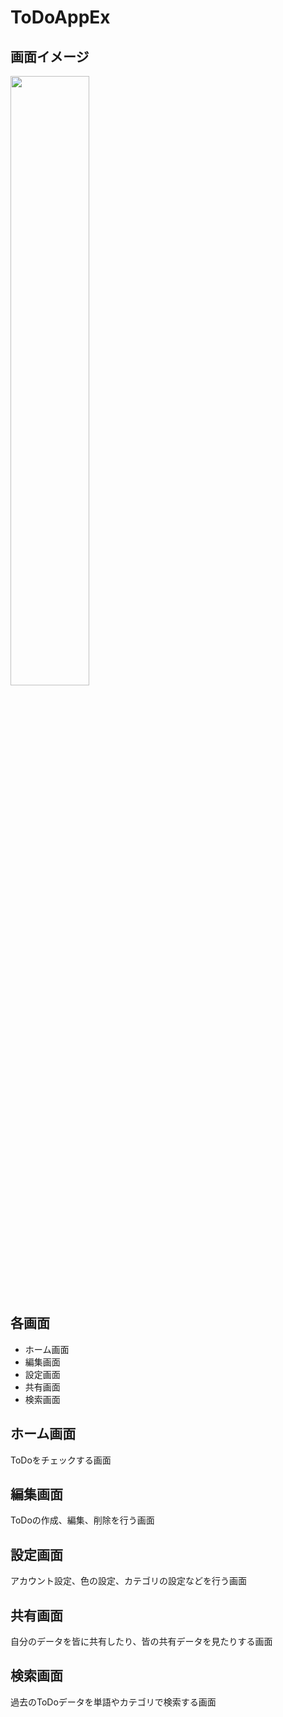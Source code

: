 # ToDoAppEx
## 画面イメージ
<img src="home.png" width="50%"> 
 
## 各画面  

- ホーム画面  
- 編集画面  
- 設定画面  
- 共有画面  
- 検索画面  

## ホーム画面  

ToDoをチェックする画面  

## 編集画面  

ToDoの作成、編集、削除を行う画面  

## 設定画面  

アカウント設定、色の設定、カテゴリの設定などを行う画面  

## 共有画面  

自分のデータを皆に共有したり、皆の共有データを見たりする画面  

## 検索画面  

過去のToDoデータを単語やカテゴリで検索する画面  

